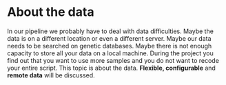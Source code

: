 # About the data

In our pipeline we probably have to deal with data difficulties. Maybe the data is on a different location or even a different server. Maybe our data needs to be searched on genetic databases. Maybe there is not enough capacity to store all your data on a local machine. During the project you find out that you want to use more samples and you do not want to recode your entire script. This topic is about the data. **Flexible, configurable** and **remote data** will be discussed.
